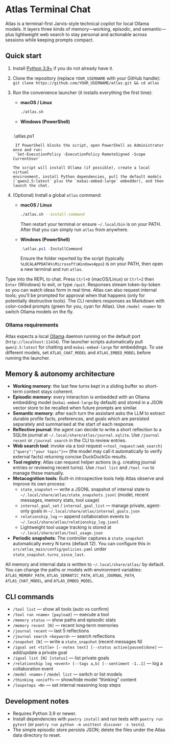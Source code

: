 # Atlas Terminal Chat

Atlas is a terminal-first Jarvis-style technical copilot for local Ollama models. It layers
three kinds of memory—working, episodic, and semantic—plus lightweight web search to stay personal and
actionable across sessions while keeping prompts compact.

## Quick start

1. Install [Python 3.9+](https://www.python.org/downloads/) if you do not already have it.
2. Clone the repository (replace `YOUR_USERNAME` with your GitHub handle):
   `git clone https://github.com/YOUR_USERNAME/atlas.git && cd atlas`
3. Run the convenience launcher (it installs everything the first time):

   - **macOS / Linux**
     ```bash
     ./atlas.sh
     ```
   - **Windows (PowerShell)**
     ```powershell
   .\atlas.ps1
   ```
    If PowerShell blocks the script, open PowerShell as Administrator once and run:
    `Set-ExecutionPolicy -ExecutionPolicy RemoteSigned -Scope CurrentUser`

   The script will install Ollama (if possible), create a local virtual
   environment, install Python dependencies, pull the default models
   (`qwen2.5:latest` plus the `mxbai-embed-large` embedder), and then
   launch the chat.

4. (Optional) Install a global `atlas` command:

   - **macOS / Linux**
     ```bash
     ./atlas.sh --install-command
     ```
     Then restart your terminal or ensure `~/.local/bin` is on your PATH. After
     that you can simply run `atlas` from anywhere.

   - **Windows (PowerShell)**
     ```powershell
     .\atlas.ps1 -InstallCommand
     ```
     Ensure the folder reported by the script (typically
     `%LOCALAPPDATA%\Microsoft\WindowsApps`) is on your PATH, then open a new
     terminal and run `atlas`.

Type into the REPL to chat. Press `Ctrl+D` (macOS/Linux) or `Ctrl+Z` then `Enter` (Windows) to exit, or type `/quit`.
Responses stream token-by-token so you can watch ideas form in real time.
Atlas can also request internal tools; you'll be prompted for approval when that happens (only for potentially destructive tools).
The CLI renders responses as Markdown with color-coded prompts (green for you,
cyan for Atlas). Use `/model <name>` to switch Ollama models on the fly.

### Ollama requirements

Atlas expects a local [Ollama](https://ollama.com/) daemon running on the
default port (`http://localhost:11434`). The launcher scripts automatically
pull `qwen2.5:latest` for chatting and `mxbai-embed-large` for embeddings.
To use different models, set `ATLAS_CHAT_MODEL` and `ATLAS_EMBED_MODEL`
before running the launcher.

## Memory & autonomy architecture

- **Working memory**: the last few turns kept in a sliding buffer so short-term
  context stays coherent.
- **Episodic memory**: every interaction is embedded with an Ollama embedding
  model (`mxbai-embed-large` by default) and stored in a JSON vector store to be
  recalled when future prompts are similar.
- **Semantic memory**: after each turn the assistant asks the LLM to extract
  durable profile facts, preferences, and goals which are persisted separately
  and summarised at the start of each response.
- **Reflective journal**: the agent can decide to write a short reflection to a SQLite journal at `~/.local/share/atlas/journal.sqlite`. Use `/journal recent` or `/journal search` in the CLI to review entries.
- **Web search tool**: invoke via a tool request `<<tool_request:web_search|{"query":"your topic"}>>` (the model may call it automatically to verify external facts) returning concise DuckDuckGo results.
- **Tool registry**: Atlas can request helper actions (e.g. creating journal entries or reviewing recent turns). Use `/tool list` and `/tool run` to manage these manually.
- **Metacognition tools**: Built-in introspective tools help Atlas observe and improve its own process:
  - `state_snapshot` — write a JSONL snapshot of internal state to `~/.local/share/atlas/state_snapshots.jsonl` (model, recent messages, memory stats, tool usage)
  - `internal_goal_set` / `internal_goal_list` — manage private, agent-only goals in `~/.local/share/atlas/internal_goals.json`
  - `relationship_log` — append collaboration events to `~/.local/share/atlas/relationship_log.jsonl`
  - Lightweight tool usage tracking is stored at `~/.local/share/atlas/tool_usage.json`
- **Periodic snapshots**: The controller captures a `state_snapshot` automatically every N turns (default 12). You can configure this in `src/atlas_main/config/policies.yaml` under `state_snapshot.turns_since_last`.

All memory and internal data is written to `~/.local/share/atlas/` by default. You can change the
paths or models with environment variables: `ATLAS_MEMORY_PATH`,
`ATLAS_SEMANTIC_PATH`, `ATLAS_JOURNAL_PATH`, `ATLAS_CHAT_MODEL`, and
`ATLAS_EMBED_MODEL`.

## CLI commands

- `/tool list` — show all tools (auto vs confirm)
- `/tool run <name> [payload]` — execute a tool
- `/memory status` — show paths and episodic stats
- `/memory recent [N]` — recent long‑term memories
- `/journal recent` — last 5 reflections
- `/journal search <keyword>` — search reflections
- `/snapshot [N]` — write a `state_snapshot` (recent messages N)
- `/igoal set <title> [--notes text] [--status active|paused|done]` — add/update a private goal
- `/igoal list [N] [status]` — list private goals
- `/relationship log <event> [--tags a,b] [--sentiment -1..1]` — log a collaboration event
- `/model <name>` / `/model list` — switch or list models
- `/thinking <on|off>` — show/hide model “thinking” content
- `/loopsteps <N>` — set internal reasoning loop steps

## Development notes

- Requires Python 3.9 or newer.
- Install dependencies with `poetry install` and run tests with
  `poetry run pytest` (or `poetry run python -m unittest discover -s tests`).
- The simple episodic store persists JSON; delete the files under the Atlas
  data directory to reset.
